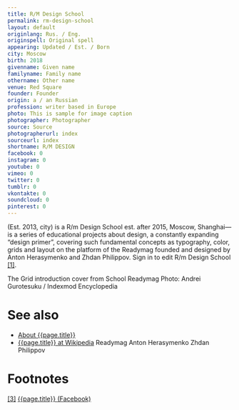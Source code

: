 ```yaml
---
title: R/M Design School
permalink: rm-design-school
layout: default
originlang: Rus. / Eng.
originspell: Original spell
appearing: Updated / Est. / Born
city: Moscow
birth: 2018
givenname: Given name
familyname: Family name
othername: Other name
venue: Red Square
founder: Founder
origin: a / an Russian
profession: writer based in Europe
photo: This is sample for image caption
photographer: Photographer
source: Source
photographerurl: index
sourceurl: index
shortname: R/M DESIGN
facebook: 0
instagram: 0
youtube: 0
vimeo: 0
twitter: 0
tumblr: 0
vkontakte: 0
soundcloud: 0
pinterest: 0
---
```


(Est. 2013, city) is a R/m Design School est. after 2015, Moscow, Shanghai—is a series of educational projects about design, a constantly expanding “design primer”, covering such fundamental concepts as typography, color, grids and layout on the platform of the Readymag founded and designed by Anton Herasymenko and Zhdan Philippov. Sign in to edit R/m Design School <span id="a1">[\[1\]](#f1)</span>.


The Grid introduction cover from  School Readymag
Photo: Andrei Gurotesuku / Indexmod Encyclopedia

# See also

+ [About {{page.title}}](index)
+ [{{page.title}} at Wikipedia](index)
Readymag
Anton Herasymenko
Zhdan Philippov

# Footnotes

[[3]](#a3) <span id="f3"></span> [{{page.title}} (Facebook)](index)
